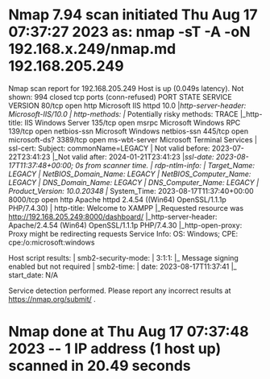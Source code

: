 # Nmap 7.94 scan initiated Thu Aug 17 07:37:27 2023 as: nmap -sT -A -oN 192.168.x.249/nmap.md 192.168.205.249
Nmap scan report for 192.168.205.249
Host is up (0.049s latency).
Not shown: 994 closed tcp ports (conn-refused)
PORT     STATE SERVICE       VERSION
80/tcp   open  http          Microsoft IIS httpd 10.0
|_http-server-header: Microsoft-IIS/10.0
| http-methods: 
|_  Potentially risky methods: TRACE
|_http-title: IIS Windows Server
135/tcp  open  msrpc         Microsoft Windows RPC
139/tcp  open  netbios-ssn   Microsoft Windows netbios-ssn
445/tcp  open  microsoft-ds?
3389/tcp open  ms-wbt-server Microsoft Terminal Services
| ssl-cert: Subject: commonName=LEGACY
| Not valid before: 2023-07-22T23:41:23
|_Not valid after:  2024-01-21T23:41:23
|_ssl-date: 2023-08-17T11:37:48+00:00; 0s from scanner time.
| rdp-ntlm-info: 
|   Target_Name: LEGACY
|   NetBIOS_Domain_Name: LEGACY
|   NetBIOS_Computer_Name: LEGACY
|   DNS_Domain_Name: LEGACY
|   DNS_Computer_Name: LEGACY
|   Product_Version: 10.0.20348
|_  System_Time: 2023-08-17T11:37:40+00:00
8000/tcp open  http          Apache httpd 2.4.54 ((Win64) OpenSSL/1.1.1p PHP/7.4.30)
| http-title: Welcome to XAMPP
|_Requested resource was http://192.168.205.249:8000/dashboard/
|_http-server-header: Apache/2.4.54 (Win64) OpenSSL/1.1.1p PHP/7.4.30
|_http-open-proxy: Proxy might be redirecting requests
Service Info: OS: Windows; CPE: cpe:/o:microsoft:windows

Host script results:
| smb2-security-mode: 
|   3:1:1: 
|_    Message signing enabled but not required
| smb2-time: 
|   date: 2023-08-17T11:37:41
|_  start_date: N/A

Service detection performed. Please report any incorrect results at https://nmap.org/submit/ .
# Nmap done at Thu Aug 17 07:37:48 2023 -- 1 IP address (1 host up) scanned in 20.49 seconds
